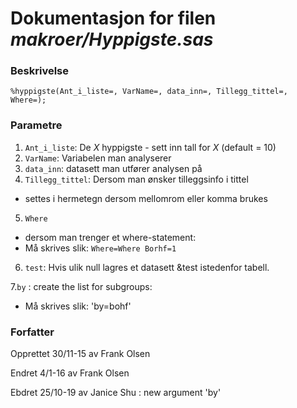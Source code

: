 
# Dokumentasjon for filen *makroer/Hyppigste.sas*


### Beskrivelse

```
%hyppigste(Ant_i_liste=, VarName=, data_inn=, Tillegg_tittel=, Where=);
```

### Parametre

1. `Ant_i_liste`: De *X* hyppigste - sett inn tall for *X* (default = 10)
2. `VarName`: Variabelen man analyserer
3. `data_inn`: datasett man utfører analysen på
4. `Tillegg_tittel`: Dersom man ønsker tilleggsinfo i tittel
  - settes i hermetegn dersom mellomrom eller komma brukes
5. `Where` 
  - dersom man trenger et where-statement:
  - Må skrives slik: `Where=Where Borhf=1`
6. `test`:  Hvis ulik null lagres et datasett &test istedenfor tabell.

7.`by` : create the list for subgroups:
   - Må skrives slik: 'by=bohf'
   
### Forfatter
  
Opprettet 30/11-15 av Frank Olsen

Endret 4/1-16 av Frank Olsen

Ebdret 25/10-19 av Janice Shu : new argument 'by'
